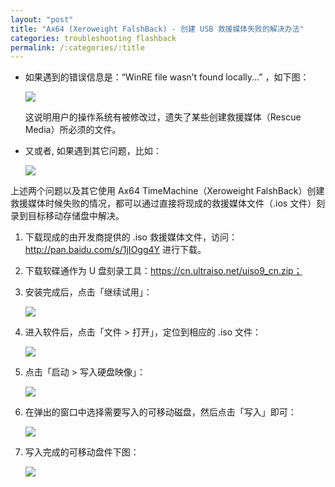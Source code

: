 ```yaml
---
layout: "post"
title: "Ax64 (Xeroweight FalshBack) - 创建 USB 救援媒体失败的解决办法"
categories: troubleshooting flashback
permalink: /:categories/:title
---
```


* 如果遇到的错误信息是：“WinRE file wasn’t found locally...” ，如下图：

	![](https://i.imgur.com/a1dCf5m.jpg)

	这说明用户的操作系统有被修改过，遗失了某些创建救援媒体（Rescue Media）所必须的文件。

* 又或者, 如果遇到其它问题，比如：

	![](https://i.imgur.com/eVFXBZi.jpg)

上述两个问题以及其它使用 Ax64 TimeMachine（Xeroweight FalshBack）创建救援媒体时候失败的情况，都可以通过直接将现成的救援媒体文件（.ios 文件）刻录到目标移动存储盘中解决。

1. 下载现成的由开发商提供的 .iso 救援媒体文件，访问：http://pan.baidu.com/s/1jIOgg4Y 进行下载。

2. 下载软碟通作为 U 盘刻录工具：https://cn.ultraiso.net/uiso9_cn.zip；

3. 安装完成后，点击「继续试用」：

	![](https://i.imgur.com/fPOvSxH.jpg)

4. 进入软件后，点击「文件 > 打开」，定位到相应的 .iso 文件：

	![](https://i.imgur.com/FAlxfgV.png)

5. 点击「启动 > 写入硬盘映像」：

	![](https://i.imgur.com/zJpck9T.jpg)

6. 在弹出的窗口中选择需要写入的可移动磁盘，然后点击「写入」即可：

	![](https://i.imgur.com/QWYjqx7.png)

7. 写入完成的可移动盘件下图：

	![](https://i.imgur.com/hE6TaP2.jpg)
